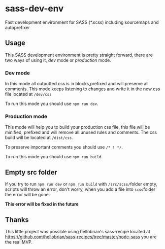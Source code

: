 # sass-dev-env

Fast development environment for SASS (\*.scss) including sourcemaps and autoprefixer

## Usage

This SASS development environment is pretty straight forward, there are two ways of using it, _dev_ mode or _production_ mode.

### Dev mode

In this mode all outputted css is in blocks,prefixed and will preserve all comments. This mode keeps listening to changes and write it in the new css file located at ```/dev/css```

To run this mode you should use ```npm run dev```.

### Production mode

This mode will help you to build your production css file, this file will be minified, prefixed and will remove all unused rules and comments. The css build will be located at ```/dist/css```.

To preserve important comments you should use ```/* ! */```.

To run this mode you should use ```npm run build```.

## Empty src folder

If you try to run ```npm run dev``` or ```npm run build``` with ```/src/scss/```folder empty, scripts will throw an error, don't worry, when you add a file into ```scss```folder the error will be gone.

**This error will be fixed in the future**


## Thanks

This little project was possible using hellobrian's sass-recipe located at <https://github.com/hellobrian/sass-recipes/tree/master/node-sass> you are the real MVP.
